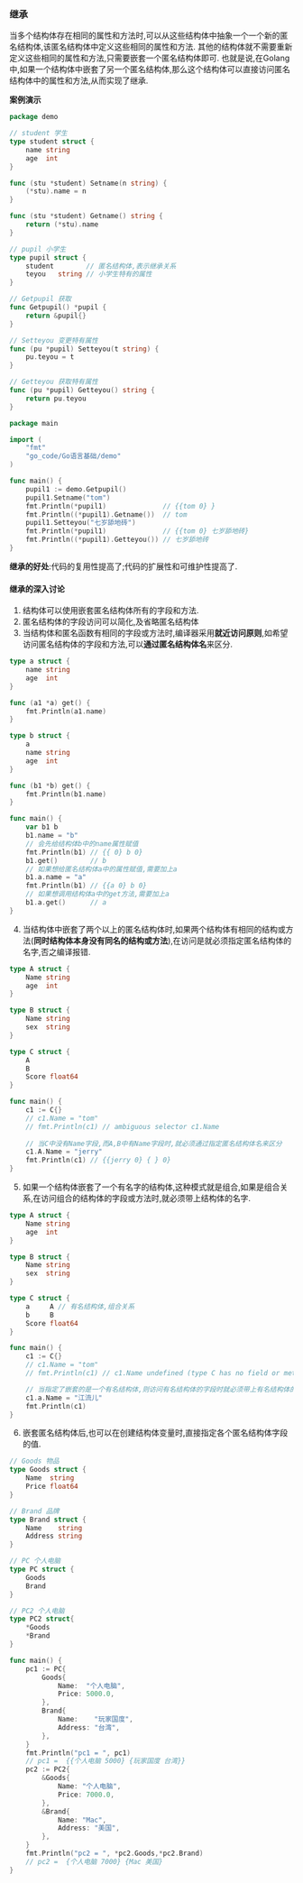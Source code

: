 ### 继承
当多个结构体存在相同的属性和方法时,可以从这些结构体中抽象一个一个新的匿名结构体,该匿名结构体中定义这些相同的属性和方法.
其他的结构体就不需要重新定义这些相同的属性和方法,只需要嵌套一个匿名结构体即可.
也就是说,在Golang中,如果一个结构体中嵌套了另一个匿名结构体,那么这个结构体可以直接访问匿名结构体中的属性和方法,从而实现了继承.

**案例演示**
```go
package demo

// student 学生
type student struct {
	name string
	age  int
}

func (stu *student) Setname(n string) {
	(*stu).name = n
}

func (stu *student) Getname() string {
	return (*stu).name
}

// pupil 小学生
type pupil struct {
	student        // 匿名结构体,表示继承关系
	teyou   string // 小学生特有的属性
}

// Getpupil 获取
func Getpupil() *pupil {
	return &pupil{}
}

// Setteyou 变更特有属性
func (pu *pupil) Setteyou(t string) {
	pu.teyou = t
}

// Getteyou 获取特有属性
func (pu *pupil) Getteyou() string {
	return pu.teyou
}
```
```go
package main

import (
	"fmt"
	"go_code/Go语言基础/demo"
)

func main() {
	pupil1 := demo.Getpupil()
	pupil1.Setname("tom")
	fmt.Println(*pupil1)              // {{tom 0} }
    fmt.Println((*pupil1).Getname())  // tom
    pupil1.Setteyou("七岁舔地砖")
	fmt.Println(*pupil1)              // {{tom 0} 七岁舔地砖}
	fmt.Println((*pupil1).Getteyou()) // 七岁舔地砖
}
```
**继承的好处**:代码的复用性提高了;代码的扩展性和可维护性提高了.
#### 继承的深入讨论
1. 结构体可以使用嵌套匿名结构体所有的字段和方法.
2. 匿名结构体的字段访问可以简化,及省略匿名结构体
3. 当结构体和匿名函数有相同的字段或方法时,编译器采用**就近访问原则**,如希望访问匿名结构体的字段和方法,可以**通过匿名结构体名**来区分.
```go
type a struct {
	name string
	age  int
}

func (a1 *a) get() {
	fmt.Println(a1.name)
}

type b struct {
	a
	name string
	age  int
}

func (b1 *b) get() {
	fmt.Println(b1.name)
}

func main() {
	var b1 b
    b1.name = "b"
    // 会先给结构体b中的name属性赋值
	fmt.Println(b1) // {{ 0} b 0}
    b1.get()        // b
    // 如果想给匿名结构体a中的属性赋值,需要加上a
	b1.a.name = "a"
    fmt.Println(b1) // {{a 0} b 0}
    // 如果想调用结构体a中的get方法,需要加上a
	b1.a.get()      // a
}
```
4. 当结构体中嵌套了两个以上的匿名结构体时,如果两个结构体有相同的结构或方法(**同时结构体本身没有同名的结构或方法**),在访问是就必须指定匿名结构体的名字,否之编译报错.
```go
type A struct {
	Name string
	age  int
}

type B struct {
	Name string
	sex  string
}

type C struct {
	A
	B
	Score float64
}

func main() {
	c1 := C{}
	// c1.Name = "tom"
    // fmt.Println(c1) // ambiguous selector c1.Name
    
    // 当C中没有Name字段,而A,B中有Name字段时,就必须通过指定匿名结构体名来区分
    c1.A.Name = "jerry"
	fmt.Println(c1) // {{jerry 0} { } 0}
}
```
5. 如果一个结构体嵌套了一个有名字的结构体,这种模式就是组合,如果是组合关系,在访问组合的结构体的字段或方法时,就必须带上结构体的名字.
```go
type A struct {
	Name string
	age  int
}

type B struct {
	Name string
	sex  string
}

type C struct {
	a     A // 有名结构体,组合关系
	b     B
	Score float64
}

func main() {
	c1 := C{}
	// c1.Name = "tom"
	// fmt.Println(c1) // c1.Name undefined (type C has no field or method Name)

	// 当指定了嵌套的是一个有名结构体,则访问有名结构体的字段时就必须带上有名结构体的名字.
	c1.a.Name = "江流儿"
	fmt.Println(c1)
}
```
6. 嵌套匿名结构体后,也可以在创建结构体变量时,直接指定各个匿名结构体字段的值.
```go
// Goods 物品
type Goods struct {
	Name  string
	Price float64
}

// Brand 品牌
type Brand struct {
	Name    string
	Address string
}

// PC 个人电脑
type PC struct {
	Goods
	Brand
}

// PC2 个人电脑
type PC2 struct{
	*Goods
	*Brand
}

func main() {
	pc1 := PC{
		Goods{
			Name:  "个人电脑",
			Price: 5000.0,
		},
		Brand{
			Name:    "玩家国度",
			Address: "台湾",
		},
	}
	fmt.Println("pc1 = ", pc1)
	// pc1 =  {{个人电脑 5000} {玩家国度 台湾}}
	pc2 := PC2{
		&Goods{
			Name: "个人电脑",
			Price: 7000.0,
		},
		&Brand{
			Name: "Mac",
			Address: "美国",
		},
	}
	fmt.Println("pc2 = ", *pc2.Goods,*pc2.Brand)
	// pc2 =  {个人电脑 7000} {Mac 美国}
}
```
